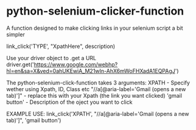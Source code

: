# python-selenium-clicker-function
A function designed to make clicking links in your selenium script a bit simpler

link_click('TYPE', "XpathHere", description)

Use your driver object to .get a URL
driver.get('https://www.google.com/webhp?hl=en&sa=X&ved=0ahUKEwiA_M21wIn-AhX6mWoFHXadA1EQPAgJ')

The python-selenium-click-function takes 3 arguments:
XPATH - Specify wether using Xpath, ID, Class etc
"//a[@aria-label='Gmail (opens a new tab)']" - replace this with your Xpath (the link you want clicked)
'gmail button' - Description of the oject you want to click

EXAMPLE USE:
link_click('XPATH', "//a[@aria-label='Gmail (opens a new tab)']", 'gmail button')
